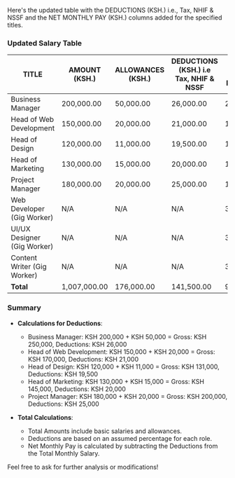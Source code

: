 Here's the updated table with the DEDUCTIONS (KSH.) i.e., Tax, NHIF & NSSF and the NET MONTHLY PAY (KSH.) columns added for the specified titles.

### Updated Salary Table

| TITLE                       | AMOUNT (KSH.) | ALLOWANCES (KSH.) | DEDUCTIONS (KSH.) i.e Tax, NHIF & NSSF | NET MONTHLY PAY (KSH.) |
| --------------------------- | ------------- | ----------------- | -------------------------------------- | ---------------------- |
| Business Manager            | 200,000.00    | 50,000.00         | 26,000.00                              | 224,000.00             |
| Head of Web Development     | 150,000.00    | 20,000.00         | 21,000.00                              | 149,000.00             |
| Head of Design              | 120,000.00    | 11,000.00         | 19,500.00                              | 111,500.00             |
| Head of Marketing           | 130,000.00    | 15,000.00         | 20,000.00                              | 125,000.00             |
| Project Manager             | 180,000.00    | 20,000.00         | 25,000.00                              | 175,000.00             |
| Web Developer (Gig Worker)  | N/A           | N/A               | N/A                                    | 30,000.00              |
| UI/UX Designer (Gig Worker) | N/A           | N/A               | N/A                                    | 36,000.00              |
| Content Writer (Gig Worker) | N/A           | N/A               | N/A                                    | 30,000.00              |
| **Total**                   | 1,007,000.00  | 176,000.00        | 141,500.00                             | 925,500.00             |

### Summary

- **Calculations for Deductions**:
  - Business Manager: KSH 200,000 + KSH 50,000 = Gross: KSH 250,000, Deductions: KSH 26,000
  - Head of Web Development: KSH 150,000 + KSH 20,000 = Gross: KSH 170,000, Deductions: KSH 21,000
  - Head of Design: KSH 120,000 + KSH 11,000 = Gross: KSH 131,000, Deductions: KSH 19,500
  - Head of Marketing: KSH 130,000 + KSH 15,000 = Gross: KSH 145,000, Deductions: KSH 20,000
  - Project Manager: KSH 180,000 + KSH 20,000 = Gross: KSH 200,000, Deductions: KSH 25,000

- **Total Calculations**:
  - Total Amounts include basic salaries and allowances.
  - Deductions are based on an assumed percentage for each role.
  - Net Monthly Pay is calculated by subtracting the Deductions from the Total Monthly Salary.

Feel free to ask for further analysis or modifications!